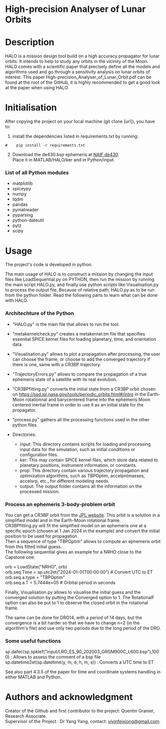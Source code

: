 # High-precision Analyser of Lunar Orbits

# Description

HALO is a mission design tool build on a high accuracy propagator for lunar orbits. It intends to help to study any orbits in the vicinity of the Moon. HALO comes with a scientific paper that precisely define all the models and algorithms used and go through a sensitivity analysis on lunar orbits of interest. This paper High-precision_Analyser_of_Lunar_Orbit.pdf can be found at the root of the GitHub, it is highly recommended to get a good look at the paper when using HALO.

# Initialisation

After copying the project on your local machine (git clone [url]), you have to:

1. install the dependencies listed in requirements.txt by running:
```language
#    pip install -r requirements.txt
```
2. Download the de430.bsp ephemeris at [NAIF de430](https://naif.jpl.nasa.gov/pub/naif/generic_kernels/spk/planets/).   
   Place it in MATLAB/HALO/ker and in Python/input.


### List of all Python modules
- matplotlib
- spiceypy
- numpy
- tqdm
- pandas
- pymatreader
- pyparsing
- python-dateutil
- pytz
- scipy

# Usage

The project's code is developed in python.

The main usage of HALO is to construct a mission by changing the input files like LoadSequential.py on PYTHON, then run the mission by running the main script HALO.py, and finally use python scripts like Visualisation.py to process the output file. Because of relative path, HALO.py as to be run from the python folder.
Read the following parts to learn what can be done with HALO.

### Architechture of the Python
- "HALO.py" is the main file that allows to run the tool.  
- "metakernelcheck.py" creates a metakernel.tm file that specifies essential SPICE kernel files for loading planetary, time, and orientation data.  
- "Visualisation.py" allows to plot a propagation after processing, the user can choose the frame, or choose to add the converged trajectory if there is one, same with a CR3BP trajectory.  
- "TrajectoryErrors.py" allows to compare the propagation of a true ephemeris state of a satellite with its real evolution.   
- "CR3BPfitting.py" converts the initial state from a CR3BP orbit chosen on https://ssd.jpl.nasa.gov/tools/periodic_orbits.html#/intro in the Earth-Moon rotationnal and barycentered frame into the ephemeris Moon centered inertial frame in order to use it as an initial state for the propagator.   
- "process.py" gathers all the processing functions used in the other python files.

- Directories:
  - input: This directory contains scripts for loading and processing input data for the simulation, such as initial conditions or configuration files.
  - ker: This may contain SPICE kernel files, which store data related to planetary positions, instrument information, or constants.
  - prop: This directory contain various trajectory propagation and optimization algorithms, such as TBPOptim, accelpntmasses, accelsrp, etc., for different modeling needs.
  - output: The output folder contains all the information on the processed mission.

### Process an ephemeris 3-body-problem orbit
You can get a CR3BP orbit from the [JPL website](https://ssd.jpl.nasa.gov/tools/periodic_orbits.html#/intro). This orbit is a solution in a simplified model and in the Earth-Moon rotational frame.   
CR3BPfitting.py will fit the simplified model on an ephemeris one at a specific epoch (chosen at 1 Jan 2024 in the example) and convert the initial position to be used for propagation.   
Then a sequence of type "TBPOptim" allows to compute an ephemeris orbit from this fitted initial guess.    
The following sequential gives an example for a NRHO close to the Capstone one:  

   orb = LoadState("NRHO", orb)  
   orb.seq.Time = sp.utc2et("2024-01-01T00:00:00")  # Convert UTC to ET  
   orb.seq.a.type = "TBPOptim"  
   orb.seq.a.T = 5.7444e+05  # Orbital period in seconds  

Finally, Visualisation.py allows to visualise the initial guess and the converged solution by putting the Converged option to 1. The RotationalF option can also be put to 1 to observe the closed orbit in the rotational frame.   

The same can be done for DRO14, with a period of 14 days, but the convergence is a bit harder so that we have to change n=2 (in the algorithm's file) and use only two periods due to the long period of the DRO.

### Some useful functions
sp.dafec(sp.spklef("input/LRO_ES_90_202003_GRGM900C_L600.bsp"),1000)    :    Allows to assess the comment of a bsp file
sp.datetime2et(sp.datetime(y, m, d, h, m, s))                           :    Converts a UTC time to ET

See also part 4.3.5 of the paper for time and coordinate systems handling in either MATLAB and Python.

# Authors and acknowledgment

Creator of the Github and first contributor to the project: Quentin Granier, Research Associate.  
Supervisor of the Project : Dr Yang Yang, contact: yiyinfeixiong@gmail.com.
